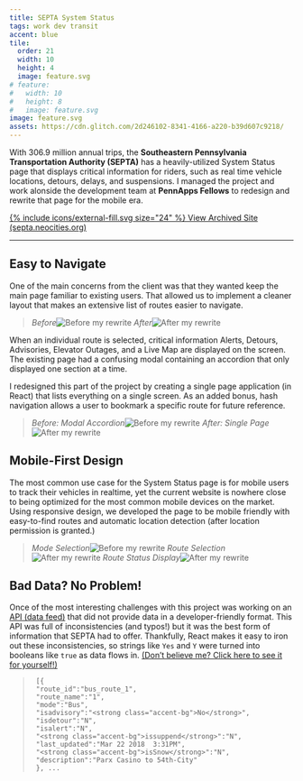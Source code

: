 ```yaml
---
title: SEPTA System Status
tags: work dev transit
accent: blue
tile:
  order: 21
  width: 10
  height: 4
  image: feature.svg
# feature:
#   width: 10
#   height: 8
#   image: feature.svg
image: feature.svg
assets: https://cdn.glitch.com/2d246102-8341-4166-a220-b39d607c9218/
---
```


<p class="lead">
  With 306.9 million annual trips, the <strong>Southeastern Pennsylvania Transportation Authority (SEPTA)</strong> has a heavily-utilized System Status page that displays critical information for riders, such as real time vehicle locations, detours, delays, and suspensions. I managed the project and work alonside the development team at <strong>PennApps Fellows</strong> to redesign and rewrite that page for the mobile era.
</p>

<a class="uno button" href="https://septa.neocities.org/" target="_blank">{% include icons/external-fill.svg size="24" %} View Archived Site (septa.neocities.org)</a>

---

## Easy to Navigate

One of the main concerns from the client was that they wanted keep the main page familiar to existing users. That allowed us to implement a cleaner layout that makes an extensive list of routes easier to navigate.

> <p><row>
>		<column class="no-margin-bottom" width="50"><i>Before</i><img src="{{ page.assets }}septa-home-before.png" alt="Before my rewrite"></column>
>		<column class="no-margin-bottom" width="50"><i>After</i><img src="{{ page.assets }}septa-home-after.png" alt="After my rewrite"></column>
>	</row></p>

When an individual route is selected, critical information Alerts, Detours, Advisories, Elevator Outages, and a Live Map are displayed on the screen. The existing page had a confusing modal containing an accordion that only displayed one section at a time.

I redesigned this part of the project by creating a single page application (in React) that lists everything on a single screen. As an added bonus, hash navigation allows a user to bookmark a specific route for future reference.

> <p><row>
>		<column class="no-margin-bottom" width="50"><i>Before: Modal Accordion</i><img src="{{ page.assets }}septa-route-before.png" alt="Before my rewrite"></column>
>		<column class="no-margin-bottom" width="50"><i>After: Single Page</i><img src="{{ page.assets }}septa-route-after.png" alt="After my rewrite"></column>
>	</row></p>

## Mobile-First Design

The most common use case for the System Status page is for mobile users to track their vehicles in realtime, yet the current website is nowhere close to being optimized for the most common mobile devices on the market. Using responsive design, we developed the page to be mobile friendly with easy-to-find routes and automatic location detection (after location permission is granted.)

> <p><row>
>		<column class="no-margin-bottom" width="33"><i>Mode Selection</i><img src="{{ page.assets }}septa-mobile-1.png" alt="Before my rewrite"></column>
>		<column class="no-margin-bottom" width="33"><i>Route Selection</i><img src="{{ page.assets }}septa-mobile-2.png" alt="After my rewrite"></column>
>		<column class="no-margin-bottom" width="33"><i>Route Status Display</i><img src="{{ page.assets }}septa-mobile-3.png" alt="After my rewrite"></column>
>	</row></p>

## Bad Data? No Problem!

Once of the most interesting challenges with this project was working on an [API (data feed)](https://sidewaysdictionary.com/#/term/api) that did not provide data in a developer-friendly format. This API was full of inconsistencies (and typos!) but it was the best form of information that SEPTA had to offer. Thankfully, React makes it easy to iron out these inconsistencies, so strings like `Yes` and `Y` were turned into booleans like `true` as data flows in. [(Don’t believe me? Click here to see it for yourself!)](https://www3.septa.org/api/Alerts/?dataType=jsonp)

>      [{
>      "route_id":"bus_route_1",
>      "route_name":"1",
>      "mode":"Bus",
>      "isadvisory":"<strong class="accent-bg">No</strong>",
>      "isdetour":"N",
>      "isalert":"N",
>      "<strong class="accent-bg">issuppend</strong>":"N",
>      "last_updated":"Mar 22 2018  3:31PM",
>      "<strong class="accent-bg">isSnow</strong>":"N",
>      "description":"Parx Casino to 54th-City"
>      }, ...
